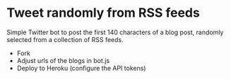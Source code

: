 # Tweet randomly from RSS feeds 

Simple Twitter bot to post the first 140 characters of a blog post, randomly selected from a collection of RSS feeds.

 - Fork
 - Adjust urls of the blogs in bot.js
 - Deploy to Heroku (configure the API tokens)
 